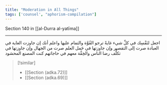 ```yaml
---
title: "Moderation in All Things"
tags: ['counsel', "aphorism-compilation"]
---
```


 Section 140 in [[al-Durra al-yatīma]]

---
اجعل لنَفْسِك في كلِّ شيء غايةً ترجو القُوَّة والتمام عليها واعلم أنك إن جاوزت الغاية في العبادة صرت إلى التقصير وإن جاوزتها في حَمل العلم صرت من الجهال وإن جاوزتها في تكلُّف رضا الناس والخِفَّة معهم في حاجاتهم كنت المصنع المحشود

> [!similar]
> - [[Section (adka.72)]]
> - [[Section (adka.69)]]
